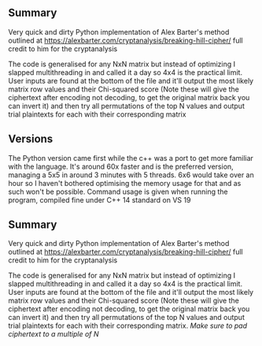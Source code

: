 ## Summary
Very quick and dirty Python implementation of Alex Barter's method outlined at https://alexbarter.com/cryptanalysis/breaking-hill-cipher/ full credit to him for the cryptanalysis

The code is generalised for any NxN matrix but instead of optimizing I slapped multithreading in and called it a day so 4x4 is the practical limit. User inputs are found at the bottom of the file and it'll output the most likely matrix row values and their Chi-squared score (Note these will give the ciphertext after encoding not decoding, to get the original matrix back you can invert it) and then try all permutations of the top N values and output trial plaintexts for each with their corresponding matrix
## Versions
The Python version came first while the c++ was a port to get more familiar with the language. It's around 60x faster and is the preferred version, managing a 5x5 in around 3 minutes with 5 threads. 6x6 would take over an hour so I haven't bothered optimising the memory usage for that and as such won't be possible. Command usage is given when running the program, compiled fine under C++ 14 standard on VS 19


## Summary
Very quick and dirty Python implementation of Alex Barter's method outlined at https://alexbarter.com/cryptanalysis/breaking-hill-cipher/ full credit to him for the cryptanalysis

The code is generalised for any NxN matrix but instead of optimizing I slapped multithreading in and called it a day so 4x4 is the practical limit. User inputs are found at the bottom of the file and it'll output the most likely matrix row values and their Chi-squared score (Note these will give the ciphertext after encoding not decoding, to get the original matrix back you can invert it) and then try all permutations of the top N values and output trial plaintexts for each with their corresponding matrix. *Make sure to pad ciphertext to a multiple of N*
